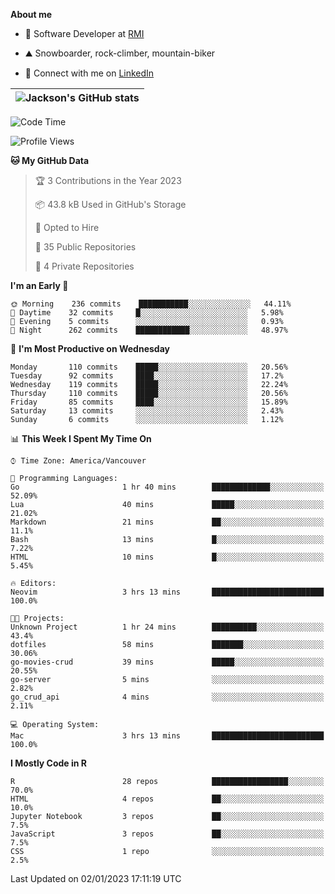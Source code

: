 **About me**

- 💼 Software Developer at [RMI](https://rmi.org/)

- ⛰️ Snowboarder, rock-climber, mountain-biker

- 📱 Connect with me on [LinkedIn](https://www.linkedin.com/in/jackson-hoffart/)

|<img align="center" src="https://github-readme-stats.vercel.app/api?username=jdhoffa&show_icons=true&include_all_commits=true&hide_border=true" alt="Jackson's GitHub stats" /></a>|
| ------------- |
 
<!--START_SECTION:waka-->
![Code Time](http://img.shields.io/badge/Code%20Time-0%20secs-blue)

![Profile Views](http://img.shields.io/badge/Profile%20Views-28-blue)

**🐱 My GitHub Data** 

> 🏆 3 Contributions in the Year 2023
 > 
> 📦 43.8 kB Used in GitHub's Storage 
 > 
> 💼 Opted to Hire
 > 
> 📜 35 Public Repositories 
 > 
> 🔑 4 Private Repositories  
 > 
**I'm an Early 🐤** 

```text
🌞 Morning    236 commits    ███████████░░░░░░░░░░░░░░   44.11% 
🌆 Daytime    32 commits     █░░░░░░░░░░░░░░░░░░░░░░░░   5.98% 
🌃 Evening    5 commits      ░░░░░░░░░░░░░░░░░░░░░░░░░   0.93% 
🌙 Night      262 commits    ████████████░░░░░░░░░░░░░   48.97%

```
📅 **I'm Most Productive on Wednesday** 

```text
Monday       110 commits    █████░░░░░░░░░░░░░░░░░░░░   20.56% 
Tuesday      92 commits     ████░░░░░░░░░░░░░░░░░░░░░   17.2% 
Wednesday    119 commits    █████░░░░░░░░░░░░░░░░░░░░   22.24% 
Thursday     110 commits    █████░░░░░░░░░░░░░░░░░░░░   20.56% 
Friday       85 commits     ████░░░░░░░░░░░░░░░░░░░░░   15.89% 
Saturday     13 commits     ░░░░░░░░░░░░░░░░░░░░░░░░░   2.43% 
Sunday       6 commits      ░░░░░░░░░░░░░░░░░░░░░░░░░   1.12%

```


📊 **This Week I Spent My Time On** 

```text
⌚︎ Time Zone: America/Vancouver

💬 Programming Languages: 
Go                       1 hr 40 mins        █████████████░░░░░░░░░░░░   52.09% 
Lua                      40 mins             █████░░░░░░░░░░░░░░░░░░░░   21.02% 
Markdown                 21 mins             ██░░░░░░░░░░░░░░░░░░░░░░░   11.1% 
Bash                     13 mins             █░░░░░░░░░░░░░░░░░░░░░░░░   7.22% 
HTML                     10 mins             █░░░░░░░░░░░░░░░░░░░░░░░░   5.45%

🔥 Editors: 
Neovim                   3 hrs 13 mins       █████████████████████████   100.0%

🐱‍💻 Projects: 
Unknown Project          1 hr 24 mins        ██████████░░░░░░░░░░░░░░░   43.4% 
dotfiles                 58 mins             ███████░░░░░░░░░░░░░░░░░░   30.06% 
go-movies-crud           39 mins             █████░░░░░░░░░░░░░░░░░░░░   20.55% 
go-server                5 mins              ░░░░░░░░░░░░░░░░░░░░░░░░░   2.82% 
go_crud_api              4 mins              ░░░░░░░░░░░░░░░░░░░░░░░░░   2.11%

💻 Operating System: 
Mac                      3 hrs 13 mins       █████████████████████████   100.0%

```

**I Mostly Code in R** 

```text
R                        28 repos            █████████████████░░░░░░░░   70.0% 
HTML                     4 repos             ██░░░░░░░░░░░░░░░░░░░░░░░   10.0% 
Jupyter Notebook         3 repos             ██░░░░░░░░░░░░░░░░░░░░░░░   7.5% 
JavaScript               3 repos             ██░░░░░░░░░░░░░░░░░░░░░░░   7.5% 
CSS                      1 repo              ░░░░░░░░░░░░░░░░░░░░░░░░░   2.5%

```



 Last Updated on 02/01/2023 17:11:19 UTC
<!--END_SECTION:waka-->
